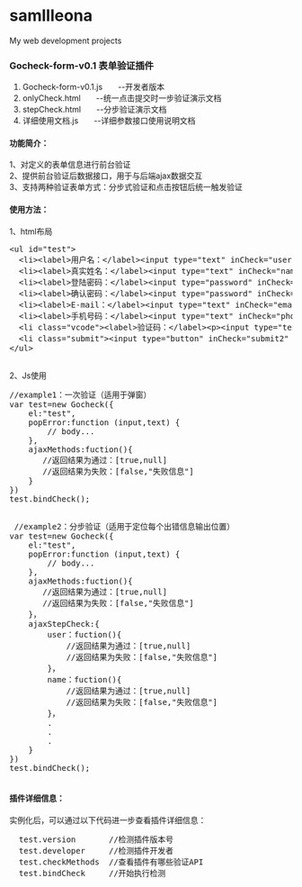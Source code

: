 # samllleona
My web development projects
<h3>Gocheck-form-v0.1 表单验证插件</h3>
<ol>
 <li>Gocheck-form-v0.1.js &nbsp;&nbsp;&nbsp;&nbsp;&nbsp;&nbsp;--开发者版本</li>
 <li>onlyCheck.html &nbsp;&nbsp;&nbsp;&nbsp;&nbsp;&nbsp;--统一点击提交时一步验证演示文档</li>
 <li>stepCheck.html &nbsp;&nbsp;&nbsp;&nbsp;&nbsp;&nbsp;--分步验证演示文档</li>
 <li>详细使用文档.js &nbsp;&nbsp;&nbsp;&nbsp;&nbsp;&nbsp;--详细参数接口使用说明文档</li>
</ol>
<h4>功能简介：</h4>
  1、对定义的表单信息进行前台验证<br/>
  2、提供前台验证后数据接口，用于与后端ajax数据交互<br/>
  3、支持两种验证表单方式：分步式验证和点击按钮后统一触发验证
 <h4>使用方法：</h4>
 1、html布局
 <pre>
&lt;ul id=&quot;test&quot;&gt;
  &lt;li&gt;&lt;label&gt;用户名：&lt;/label&gt;&lt;input type=&quot;text&quot; inCheck=&quot;user&quot; /&gt;&lt;/li&gt;
  &lt;li&gt;&lt;label&gt;真实姓名：&lt;/label&gt;&lt;input type=&quot;text&quot; inCheck=&quot;name&quot; /&gt;&lt;/li&gt;
  &lt;li&gt;&lt;label&gt;登陆密码：&lt;/label&gt;&lt;input type=&quot;password&quot; inCheck=&quot;password&quot; /&gt;&lt;/li&gt;
  &lt;li&gt;&lt;label&gt;确认密码：&lt;/label&gt;&lt;input type=&quot;password&quot; inCheck=&quot;againpw&quot; /&gt;&lt;/li&gt;
  &lt;li&gt;&lt;label&gt;E-mail：&lt;/label&gt;&lt;input type=&quot;text&quot; inCheck=&quot;email&quot; /&gt;&lt;/li&gt;
  &lt;li&gt;&lt;label&gt;手机号码：&lt;/label&gt;&lt;input type=&quot;text&quot; inCheck=&quot;phone&quot; /&gt;&lt;/li&gt;
  &lt;li class=&quot;vcode&quot;&gt;&lt;label&gt;验证码：&lt;/label&gt;&lt;p&gt;&lt;input type=&quot;text&quot; inCheck=&quot;vercode&quot; /&gt;&lt;img src=&quot;&quot; alt=&quot;8855&quot;&gt;&lt;/span&gt;&lt;/p&gt;&lt;/li&gt;
  &lt;li class=&quot;submit&quot;&gt;&lt;input type=&quot;button&quot; inCheck=&quot;submit2&quot; value=&quot;注册&quot; /&gt;&lt;/li&gt;
&lt;/ul&gt;
 </pre>

 2、Js使用
 <pre>
//example1：一次验证（适用于弹窗）
var test=new Gocheck({
	el:"test",
	popError:function (input,text) {
		// body...
	},
	ajaxMethods:fuction(){
	   //返回结果为通过：[true,null]
	   //返回结果为失败：[false,"失败信息"]
	}
})
test.bindCheck();
 </pre>
 <pre>
 //example2：分步验证（适用于定位每个出错信息输出位置）
var test=new Gocheck({
	el:"test",
	popError:function (input,text) {
		// body...
	},
	ajaxMethods:fuction(){
	   //返回结果为通过：[true,null]
	   //返回结果为失败：[false,"失败信息"]
	}，
	ajaxStepCheck:{
		user：fuction(){
	   		//返回结果为通过：[true,null]
	   		//返回结果为失败：[false,"失败信息"]
		}，
		name：fuction(){
	   		//返回结果为通过：[true,null]
	   		//返回结果为失败：[false,"失败信息"]
		}，
		.
		.
		.
	}
})
test.bindCheck();
 </pre>
  <h4>插件详细信息：</h4>
  实例化后，可以通过以下代码进一步查看插件详细信息：
  <pre>
  test.version       //检测插件版本号
  test.developer     //检测插件开发者
  test.checkMethods  //查看插件有哪些验证API
  test.bindCheck     //开始执行检测
  </pre>
